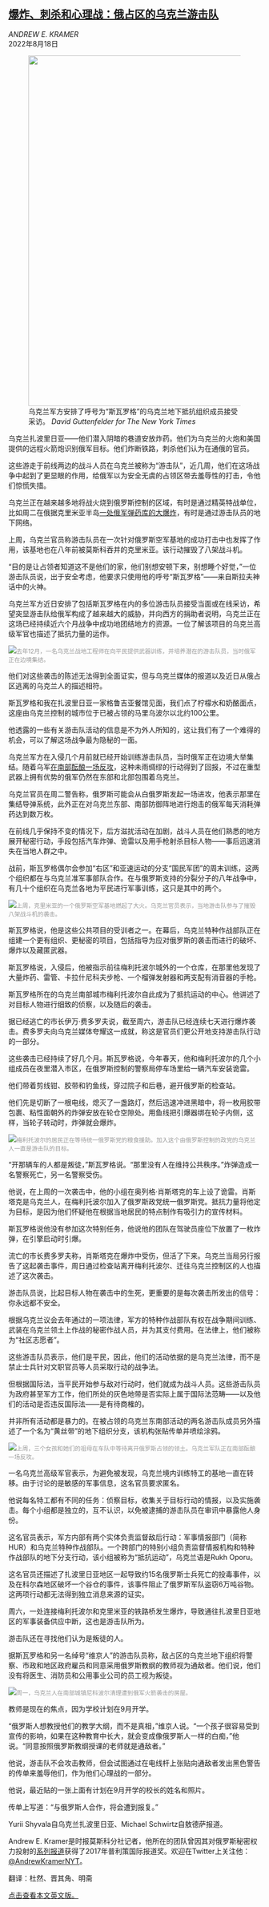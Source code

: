 <!--1660817223000-->
[爆炸、刺杀和心理战：俄占区的乌克兰游击队](https://cn.nytimes.com/world/20220818/ukraine-partisans-insurgency-russia/)
------

<address>ANDREW E. KRAMER</address><time pudate="2022-08-18 05:35:40" datetime="2022-08-18 05:35:40">2022年8月18日</time><figure><img src="https://images.weserv.nl/?url=static01.nyt.com/images/2022/08/16/world/16UkrainePartisans01/merlin_211459569_b9658983-dd93-481a-8794-e222f22463e2-master1050.jpg" width="1050" height="700"><figcaption>乌克兰军方安排了呼号为“斯瓦罗格”的乌克兰地下抵抗组织成员接受采访。 <cite>David Guttenfelder for The New York Times</cite></figcaption></figure><section><p>乌克兰扎波里日亚——他们潜入阴暗的巷道安放炸药。他们为乌克兰的火炮和美国提供的远程火箭炮识别俄军目标。他们炸断铁路，刺杀他们认为在通俄的官员。</p><p>这些游走于前线两边的战斗人员在乌克兰被称为“游击队”，近几周，他们在这场战争中起到了更显眼的作用，给俄军以为安全无虞的占领区带去羞辱性的打击，令他们惊慌失措。</p><p>乌克兰正在越来越多地将战火烧到俄罗斯控制的区域，有时是通过精英特战单位，比如周二在俄据克里米亚半岛<a href="https://www.nytimes.com/2022/08/16/world/europe/crimea-russia-ukraine-explosions.html" title="Link: https://www.nytimes.com/2022/08/16/world/europe/crimea-russia-ukraine-explosions.html">一处俄军弹药库的大爆炸</a>，有时是通过游击队员的地下网络。</p><p>上周，乌克兰官员称游击队员在一次针对俄罗斯空军基地的成功打击中也发挥了作用，该基地也在八年前被莫斯科吞并的克里米亚。该行动摧毁了八架战斗机。</p><p>“目的是让占领者知道这不是他们的家，他们别想安顿下来，别想睡个好觉，”一位游击队员说，出于安全考虑，他要求只使用他的呼号“斯瓦罗格”——来自斯拉夫神话中的火神。</p><p>乌克兰军方近日安排了包括斯瓦罗格在内的多位游击队员接受当面或在线采访，希望突显游击队给俄军构成了越来越大的威胁，并向西方的捐助者说明，乌克兰正在这场已经持续近六个月战争中成功地团结地方的资源。一位了解该项目的乌克兰高级军官也描述了抵抗力量的运作。</p><p><img src="https://images.weserv.nl/?url=static01.nyt.com/images/2022/08/16/world/16UkrainePartisans02/merlin_199185930_04549987-d2b6-4b76-973d-ccb0948271be-master1050.jpg"><small style="color: #999;">去年12月，一名乌克兰战地工程师在向平民提供武器训练，并培养潜在的游击队员，当时俄军正在边境集结。</small></p><p>他们对这些袭击的陈述无法得到全面证实，但与乌克兰媒体的报道以及近日从俄占区逃离的乌克兰人的描述相符。</p><p>斯瓦罗格和我在扎波里日亚一家格鲁吉亚餐馆见面，我们点了柠檬水和奶酪面点，这座由乌克兰控制的城市位于已被占领的马里乌波尔以北约100公里。</p><p>他透露的一些有关游击队活动的信息是不为外人所知的，这让我们有了一个难得的机会，可以了解这场战争最为隐秘的一面。</p><p>乌克兰军方在入侵几个月前就已经开始训练游击队员，当时俄军正在边境大举集结。随着乌军<a href="https://www.nytimes.com/2022/08/15/world/europe/the-focus-of-fighting-shifts-to-ukraines-south.html">在南部酝酿一场反攻</a>，这种未雨绸缪的行动得到了回报，不过在重型武器上拥有优势的俄军仍然在东部和北部包围着乌克兰。</p><p>乌克兰官员在周二警告称，俄罗斯可能会从白俄罗斯发起一场进攻，他表示那里在集结导弹系统，此外正在对乌克兰东部、南部防御阵地进行炮击的俄军每天消耗弹药达到数万枚。</p><p>在前线几乎保持不变的情况下，后方滋扰活动在加剧，战斗人员在他们熟悉的地方展开秘密行动，手段包括汽车炸弹、诡雷以及用手枪射杀目标人物——事后迅速消失在当地人群之中。</p><p>战前，斯瓦罗格偶尔会参加“右区”和亚速运动的分支“国民军团”的周末训练，这两个组织都在与乌克兰准军事部队合作。在与俄罗斯支持的分裂分子的八年战争中，有几十个组织在乌克兰各地为平民进行军事训练，这只是其中的两个。</p><p><img src="https://images.weserv.nl/?url=static01.nyt.com/images/2022/08/16/world/16UkrainePartisans03/16UkrainePartisans03-master1050.jpg"><small style="color: #999;">上周，克里米亚的一个俄罗斯空军基地燃起了大火。乌克兰官员表示，当地游击队参与了摧毁八架战斗机的袭击。</small></p><p>斯瓦罗格说，他是这些公共项目的受训者之一。在幕后，乌克兰特种作战部队正在组建一个更有组织、更秘密的项目，包括指导为应对俄罗斯的袭击而进行的破坏、爆炸以及藏匿武器。</p><p>斯瓦罗格说，入侵后，他被指示前往梅利托波尔城外的一个仓库，在那里他发现了大量炸药、雷管、卡拉什尼科夫步枪、一个榴弹发射器和两支配有消音器的手枪。</p><p>斯瓦罗格所在的乌克兰南部城市梅利托波尔自此成为了抵抗运动的中心。他讲述了对目标人物进行细致的侦察，以及随后的袭击。</p><p>据已经逃亡的市长伊万·费多罗夫说，截至周六，游击队已经连续七天进行爆炸袭击。费多罗夫向乌克兰媒体夸耀这一成就，称这是官员们更公开地支持游击队行动的一部分。</p><p>这些袭击已经持续了好几个月。斯瓦罗格说，今年春天，他和梅利托波尔的几个小组成员在夜里潜入市区，在俄罗斯控制的警察局停车场里给一辆汽车安装诡雷。</p><p>他们带着剪线钳、胶带和钓鱼线，穿过院子和后巷，避开俄罗斯的检查站。</p><p>他们先是切断了一根电线，熄灭了一盏路灯，然后迅速冲进黑暗中，将一枚用胶带包裹、粘性面朝外的炸弹安放在轮仓空隙处。用鱼线把引爆器绑在轮子内侧，这样，当轮子转动时，炸弹就会爆炸。</p><p><img src="https://images.weserv.nl/?url=static01.nyt.com/images/2022/08/16/world/16UkrainePartisans04/merlin_210957432_ba5ddf18-0302-4e1a-a6bc-4afb9a6c147d-master1050.jpg"><small style="color: #999;">梅利托波尔的居民正在等待统一俄罗斯党的粮食援助。加入这个由俄罗斯控制的政党的乌克兰人一直是游击队的目标。</small></p><p>“开那辆车的人都是叛徒，”斯瓦罗格说。“那里没有人在维持公共秩序。”炸弹造成一名警察死亡，另一名警察受伤。</p><p>他说，在上周的一次袭击中，他的小组在奥列格·肖斯塔克的车上设了诡雷。肖斯塔克是乌克兰人，在梅利托波尔加入了俄罗斯政党统一俄罗斯党。抵抗力量将他定为目标，是因为他们怀疑他在根据当地居民的特点制作有吸引力的宣传材料。</p><p>斯瓦罗格说他没有参加这次特别任务，他说他的团队在驾驶员座位下放置了一枚炸弹，在引擎启动时引爆。</p><p>流亡的市长费多罗夫称，肖斯塔克在爆炸中受伤，但活了下来。乌克兰当局另行报告了这起袭击事件，周日通过检查站离开梅利托波尔、迁往乌克兰控制区的人也描述了这次袭击。</p><p>游击队员说，比起目标人物在袭击中的生死，更重要的是每次袭击所发出的信号：你永远都不安全。</p><p>根据乌克兰议会去年通过的一项法律，军方的特种作战部队有权在战争期间训练、武装在乌克兰领土上作战的秘密作战人员，并为其支付费用。在法律上，他们被称为“社区志愿者”。</p><p>这些游击队员表示，他们是平民，因此，他们的活动依据的是乌克兰法律，而不是禁止士兵针对文职官员等人员采取行动的战争法。</p><p>但根据国际法，当平民开始参与敌对行动时，他们就成为战斗人员。这些游击队员为政府甚至军方工作，他们所处的灰色地带是否实际上属于国际法范畴——以及他们的活动是否违反国际法——是有待商榷的。</p><p>并非所有活动都是暴力的。在被占领的乌克兰东南部活动的两名游击队成员另外描述了一个名为“黄丝带”的地下组织分支，该机构张贴传单并喷绘涂鸦。</p><p><img src="https://images.weserv.nl/?url=static01.nyt.com/images/2022/08/16/world/16UkrainePartisans05/merlin_211450143_fb613713-8c8d-4b37-b4bb-ecf62e59f030-master1050.jpg"><small style="color: #999;">上周，三个女孩和她们的祖母在车队中等待离开俄罗斯占领的领土。乌克兰军队正在南部酝酿一场反攻。</small></p><p>一名乌克兰高级军官表示，为避免被发现，乌克兰境内训练特工的基地一直在转移。由于讨论的是敏感的军事信息，这名官员要求匿名。</p><p>他说每名特工都有不同的任务：侦察目标，收集关于目标行动的情报，以及实施袭击。每个小组都是独立的，互不认识，以免被逮捕的游击队员在审讯中暴露他人身份。</p><p>这名官员表示，军方内部有两个实体负责监督敌后行动：军事情报部门（简称HUR）和乌克兰特种作战部队。一个跨部门的特别小组负责监督情报机构和特种作战部队的地下分支行动，该小组被称为“抵抗运动”，乌克兰语是Rukh Oporu。</p><p>这名官员还描述了扎波里日亚地区一起导致约15名俄罗斯士兵死亡的投毒事件，以及在科尔森地区破坏一个谷仓的事件，该事件阻止了俄罗斯军队盗窃6万吨谷物。这两项行动都无法得到独立消息来源的证实。</p><p>周六，一处连接梅利托波尔和克里米亚的铁路桥发生爆炸，导致通往扎波里日亚地区的军事装备供应中断，这也是游击队所为。</p><p>游击队还在寻找他们认为是叛徒的人。</p><p>据斯瓦罗格和另一名绰号“维京人”的游击队员称，敌占区的乌克兰地下组织将警察、市政和地区政府雇员和同意采用俄罗斯教纲的教师视为通敌者。他们说，他们没有将医生、消防员和公用事业公司的员工视为叛徒。</p><p><img src="https://images.weserv.nl/?url=static01.nyt.com/images/2022/08/16/world/16UkrainePartisans0106/merlin_211502556_d8b184bc-2c33-411f-800c-2a4a10d41c5e-master1050.jpg"><small style="color: #999;">周一，乌克兰人在南部城镇尼科波尔清理遭到俄军火箭袭击的房屋。</small></p><p>教师是现在的焦点，因为学校计划在9月开学。</p><p>“俄罗斯人想教授他们的教学大纲，而不是真相，”维京人说。“一个孩子很容易受到宣传的影响，如果在这种教育中长大，就会变成像俄罗斯人一样的白痴，”他说。“同意按照俄罗斯教纲授课的老师就是通敌者。”</p><p>他说，游击队不会攻击教师，但会试图通过在电线杆上张贴向通敌者发出黑色警告的传单来羞辱他们，作为他们心理战的一部分。</p><p>他说，最近贴的一张上面有计划在9月开学的校长的姓名和照片。</p><p>传单上写道：“与俄罗斯人合作，将会遭到报复。”</p></section><footer><p>Yurii Shyvala自乌克兰扎波里日亚、Michael Schwirtz自敖德萨报道。</p><p>Andrew E. Kramer是时报莫斯科分社记者，他所在的团队曾因其对俄罗斯秘密权力投射的<a rel="nofollow" target="_blank" href="https://www.nytimes.com/series/russias-dark-arts">系列报道</a>获得了2017年普利策国际报道奖。欢迎在Twitter上关注他：<a rel="nofollow" target="_blank" href="https://twitter.com/AndrewKramerNYT">@AndrewKramerNYT</a>。</p><p>翻译：杜然、晋其角、明斋</p><p><a rel="nofollow" target="_blank" href="https://www.nytimes.com/2022/08/17/world/europe/ukraine-partisans-insurgency-russia.html">点击查看本文英文版。</a></p></footer>
